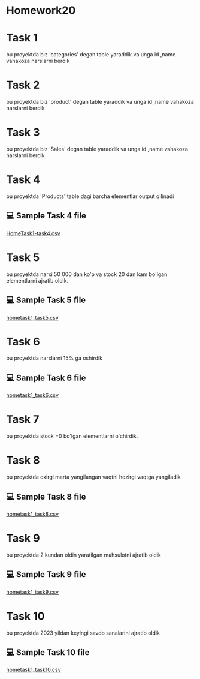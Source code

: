 # Homework20

# Task 1

bu proyektda biz 'categories' degan table yaraddik va unga id ,name vahakoza narslarni berdik

# Task 2

bu proyektda biz 'product' degan table yaraddik va unga id ,name vahakoza narslarni berdik

# Task 3

bu proyektda biz 'Sales' degan table yaraddik va unga id ,name vahakoza narslarni berdik

# Task 4

bu proyektda 'Products' table dagi barcha elementlar output qilinadi

## 💻 Sample Task 4 file

[HomeTask1-task4.csv](https://github.com/user-attachments/files/21013794/HomeTask1-task4.csv)

# Task 5

bu proyektda  narxi 50 000 dan ko'p va stock 20 dan kam bo'lgan elementlarni ajratib oldik.

## 💻 Sample Task 5 file

[hometask1_task5.csv](https://github.com/user-attachments/files/21013839/hometask1_task5.csv)

# Task 6

bu proyektda narxlarni 15% ga oshirdik

## 💻 Sample Task 6 file

[hometask1_task6.csv](https://github.com/user-attachments/files/21013871/hometask1_task6.csv)

# Task 7

bu proyektda stock =0 bo'lgan elementlarni o'chirdik.

# Task 8

bu proyektda oxirgi marta yangilangan vaqtni hozirgi vaqtga yangiladik

## 💻 Sample Task 8 file

[hometask1_task8.csv](https://github.com/user-attachments/files/21013913/hometask1_task8.csv)

# Task 9

bu proyektda 2 kundan oldin yaratilgan mahsulotni ajratib oldik

## 💻 Sample Task 9 file

[hometask1_task9.csv](https://github.com/user-attachments/files/21013924/hometask1_task9.csv)

# Task 10

bu proyektda 2023 yildan keyingi savdo sanalarini ajratib oldik

## 💻 Sample Task 10 file

[hometask1_task10.csv](https://github.com/user-attachments/files/21013969/hometask1_task10.csv)

